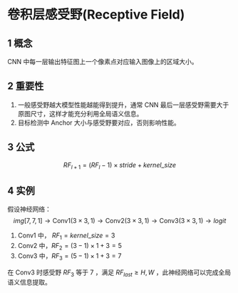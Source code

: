 # 卷积层感受野(Receptive Field)

## 1 概念

CNN 中每一层输出特征图上一个像素点对应输入图像上的区域大小。

## 2 重要性

1. 一般感受野越大模型性能越能得到提升，通常 CNN 最后一层感受野需要大于原图尺寸，这样才能充分利用全局语义信息。
2. 目标检测中 Anchor 大小与感受野要对应，否则影响性能。

## 3 公式

$$
RF_{l+1} = (RF_l-1) \times stride + kernel\_size
$$

## 4 实例

假设神经网络：
$$
img[7, 7, 1] \rightarrow \text{Conv1}(3\times3,1) \rightarrow \text{Conv2}(3\times 3, 1)\rightarrow \text{Conv3}(3\times 3,1) \rightarrow logit
$$

1. $\text{Conv1}$ 中， $RF_1=kernel\_size=3$
2. $\text{Conv2}$ 中，$RF_2=(3-1)\times1+3=5$
3. $\text{Conv3}$ 中，$RF_3=(5-1)\times1+3=7$

在 $\text{Conv3}$ 时感受野 $RF_3$ 等于 $7$ ，满足 $RF_{last} \ge H, W$ ，此神经网络可以完成全局语义信息提取。